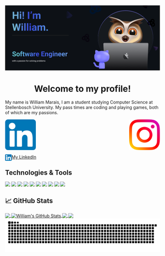 

[![Header](https://github.com/SAED2906/SAED2906/blob/main/banner2.png)](https://github.com/SAED2906)

<h1 align="center">
Welcome to my profile! 
</h1>

My name is William Marais, I am a student studying Computer Science at Stellenbosch University.
My pass times are coding and playing games, both of which are my passions.

<div style="display: flex; justify-content: space-between;">
  <img src="icons/linkedin.png" alt="Icon 1" width="100" /> <!-- adjust width as needed -->
  <img src="icons/instagram.png" alt="Icon 2" width="100" /> <!-- adjust width as needed -->
</div>

<a href="https://za.linkedin.com/in/william-marais-a9b752222?trk=people-guest_people_search-card"><img align="left" src="icons/linkedin.png" alt="icon | LinkedIn" width="21px"/></a>

[My LinkedIn](https://za.linkedin.com/in/william-marais-a9b752222?trk=people-guest_people_search-card)

## Technologies & Tools
![](https://img.shields.io/badge/Windows-0078D6?style=for-the-badge&logo=windows&logoColor=white)
![](https://img.shields.io/badge/iOS-000000?style=for-the-badge&logo=ios&logoColor=white)
![](https://img.shields.io/badge/Arch_Linux-1793D1?style=for-the-badge&logo=arch-linux&logoColor=white)
![](https://img.shields.io/badge/NeoVim-%2357A143.svg?&style=for-the-badge&logo=neovim&logoColor=white)
![](https://img.shields.io/badge/Visual_Studio_Code-0078D4?style=for-the-badge&logo=visual%20studio%20code&logoColor=white)
![](https://img.shields.io/badge/Java-ED8B00?style=for-the-badge&logo=openjdk&logoColor=white)
![](https://img.shields.io/badge/Python-14354C?style=for-the-badge&logo=python&logoColor=white)
![](https://img.shields.io/badge/JavaScript-F7DF1E?style=for-the-badge&logo=javascript&logoColor=black)
![](https://img.shields.io/badge/C-00599C?style=for-the-badge&logo=c&logoColor=white)
![](https://img.shields.io/badge/_-ASM-6E4C13.svg?style=for-the-badge&logoColor=white)




## &#x1f4c8; GitHub Stats

<a href="https://github.com/SAED2906/SAED2906">
  <img align="center" src="https://github-readme-stats.vercel.app/api/top-langs/?username=SAED2906&langs_count=3&theme=github_dark" />
</a>
<a href="https://github.com/SAED2906/SAED2906">
  <img align="center" src="https://github-readme-stats.vercel.app/api?username=SAED2906&show_icons=true&theme=github_dark" alt="William's GitHub Stats" />
</a>


<a href="https://github.com/SAED2906/SimulationTest">
  <img align="center" src="https://github-readme-stats.vercel.app/api/pin/?username=SAED2906&repo=SimulationTest&theme=github_dark" />
</a>


<a href="https://github.com/SAED2906/Encryptex-ClientSide">
  <img align="center" src="https://github-readme-stats.vercel.app/api/pin/?username=SAED2906&repo=Encryptex-ClientSide&theme=github_dark" />
</a>    

<picture>
  <source media="(prefers-color-scheme: dark)" srcset="github-snake-dark.svg" />
  <source media="(prefers-color-scheme: light)" srcset="github-snake.svg" />
  <img alt="github-snake" src="github-snake.svg" />
</picture>
